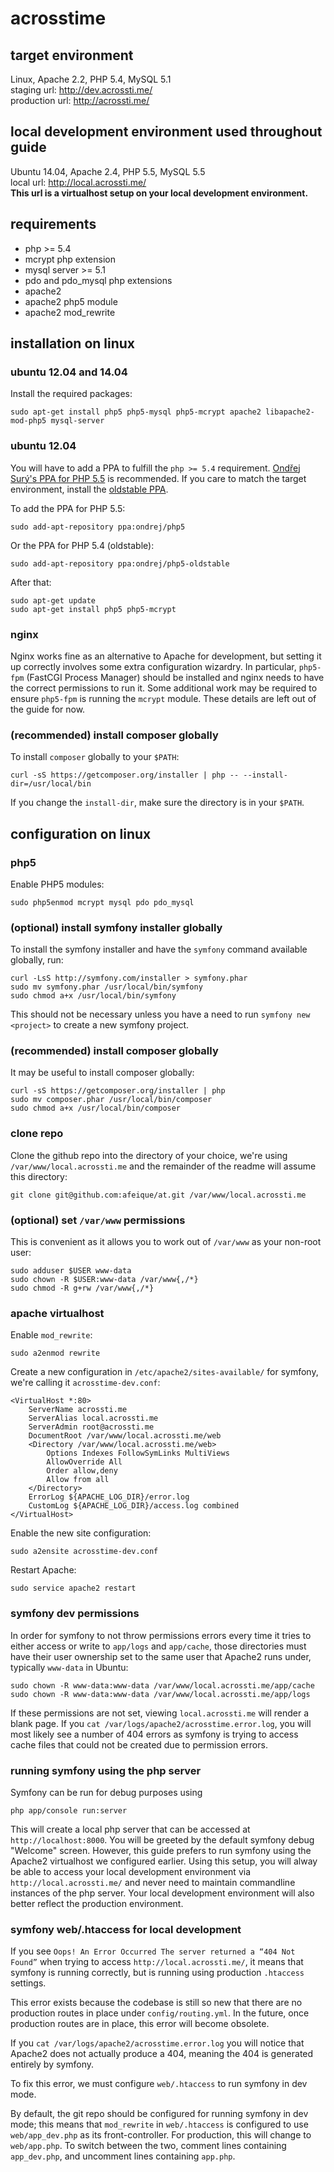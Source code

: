 # acrosstime

## target environment
Linux, Apache 2.2, PHP 5.4, MySQL 5.1  
staging url: http://dev.acrossti.me/  
production url: http://acrossti.me/  

## local development environment used throughout guide
Ubuntu 14.04, Apache 2.4, PHP 5.5, MySQL 5.5  
local url: http://local.acrossti.me/  
**This url is a virtualhost setup on your local development environment.**

## requirements
* php >= 5.4
* mcrypt php extension
* mysql server >= 5.1
* pdo and pdo_mysql php extensions
* apache2
* apache2 php5 module
* apache2 mod_rewrite

## installation on linux

### ubuntu 12.04 and 14.04
Install the required packages:

    sudo apt-get install php5 php5-mysql php5-mcrypt apache2 libapache2-mod-php5 mysql-server

### ubuntu 12.04
You will have to add a PPA to fulfill the `php >= 5.4` requirement. 
[Ondřej Surý's PPA for PHP 5.5](https://launchpad.net/~ondrej/+archive/ubuntu/php5) 
is recommended. If you care to match the target environment, install the 
[oldstable PPA](https://launchpad.net/~ondrej/+archive/ubuntu/php5-oldstable). 

To add the PPA for PHP 5.5:

    sudo add-apt-repository ppa:ondrej/php5

Or the PPA for PHP 5.4 (oldstable):

    sudo add-apt-repository ppa:ondrej/php5-oldstable

After that:

    sudo apt-get update
    sudo apt-get install php5 php5-mcrypt

### nginx
Nginx works fine as an alternative to Apache for development, but setting it up 
correctly involves some extra configuration wizardry. In particular, `php5-fpm` 
(FastCGI Process Manager) should be installed and nginx needs to have the 
correct permissions to run it. Some additional work may be required to ensure 
`php5-fpm` is running the `mcrypt` module. These details are left out of the 
guide for now.

### (recommended) install composer globally
To install `composer` globally to your `$PATH`: 

    curl -sS https://getcomposer.org/installer | php -- --install-dir=/usr/local/bin

If you change the `install-dir`, make sure the directory is in your `$PATH`.

## configuration on linux

### php5
Enable PHP5 modules:

    sudo php5enmod mcrypt mysql pdo pdo_mysql


### (optional) install symfony installer globally

To install the symfony installer and have the `symfony` command available 
globally, run:

    curl -LsS http://symfony.com/installer > symfony.phar
    sudo mv symfony.phar /usr/local/bin/symfony
    sudo chmod a+x /usr/local/bin/symfony

This should not be necessary unless you have a need to run 
`symfony new <project>` to create a new symfony project.

### (recommended) install composer globally

It may be useful to install composer globally:

    curl -sS https://getcomposer.org/installer | php
    sudo mv composer.phar /usr/local/bin/composer
    sudo chmod a+x /usr/local/bin/composer

### clone repo
Clone the github repo into the directory of your choice, we're using 
`/var/www/local.acrossti.me` and the remainder of the readme will
assume this directory:

    git clone git@github.com:afeique/at.git /var/www/local.acrossti.me

### (optional) set `/var/www` permissions
This is convenient as it allows you to work out of `/var/www` as your non-root 
user:

    sudo adduser $USER www-data
    sudo chown -R $USER:www-data /var/www{,/*}
    sudo chmod -R g+rw /var/www{,/*}

### apache virtualhost
Enable `mod_rewrite`:

    sudo a2enmod rewrite

Create a new configuration in `/etc/apache2/sites-available/` for symfony, 
we're  calling it `acrosstime-dev.conf`:
    
    <VirtualHost *:80>
        ServerName acrossti.me
        ServerAlias local.acrossti.me
        ServerAdmin root@acrossti.me
        DocumentRoot /var/www/local.acrossti.me/web
        <Directory /var/www/local.acrossti.me/web>
            Options Indexes FollowSymLinks MultiViews
            AllowOverride All
            Order allow,deny
            Allow from all
        </Directory>
        ErrorLog ${APACHE_LOG_DIR}/error.log
        CustomLog ${APACHE_LOG_DIR}/access.log combined
    </VirtualHost>

Enable the new site configuration:

    sudo a2ensite acrosstime-dev.conf

Restart Apache:

    sudo service apache2 restart

### symfony dev permissions

In order for symfony to not throw permissions errors every time it tries to 
either access or write to `app/logs` and `app/cache`, those directories must
have their user ownership set to the same user that Apache2 runs under,
typically `www-data` in Ubuntu:

    sudo chown -R www-data:www-data /var/www/local.acrossti.me/app/cache
    sudo chown -R www-data:www-data /var/www/local.acrossti.me/app/logs

If these permissions are not set, viewing `local.acrossti.me` will render
a blank page. If you `cat /var/logs/apache2/acrosstime.error.log`, you will
most likely see a number of 404 errors as symfony is trying to access cache
files that could not be created due to permission errors.

### running symfony using the php server

Symfony can be run for debug purposes using

    php app/console run:server

This will create a local php server that can be accessed at
`http://localhost:8000`. You will be greeted by the default symfony debug
"Welcome" screen. However, this guide prefers to run symfony using the Apache2 
virtualhost we configured earlier. Using this setup, you will alway be able to
access your local development environment via `http://local.acrossti.me/` and 
never need to maintain commandline instances of the php server. Your local 
development environment will also better reflect the production environment.

### symfony web/.htaccess for local development

If you see `Oops! An Error Occurred The server returned a “404 Not Found”`
when trying to access `http://local.acrossti.me/`, it means that symfony is 
running correctly, but is running using production `.htaccess` settings. 

This error exists because the codebase is still so new that there are no 
production routes in place under `config/routing.yml`. In the future, 
once production routes are in place, this error will become obsolete.

If you `cat /var/logs/apache2/acrosstime.error.log` you will notice that
Apache2 does not actually produce a 404, meaning the 404 is generated
entirely by symfony.

To fix this error, we must configure `web/.htaccess` to run symfony in dev
mode.

By default, the git repo should be configured for running symfony in dev mode;
this means that `mod_rewrite` in `web/.htaccess` is configured to use
`web/app_dev.php` as its front-controller. For production, this will change
to `web/app.php`. To switch between the two, comment lines containing
`app_dev.php`, and uncomment lines containing `app.php`.


